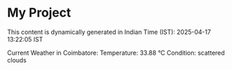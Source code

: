 # My Project

This content is dynamically generated in Indian Time (IST): 2025-04-17 13:22:05 IST


Current Weather in Coimbatore:
Temperature: 33.88 °C
Condition: scattered clouds
